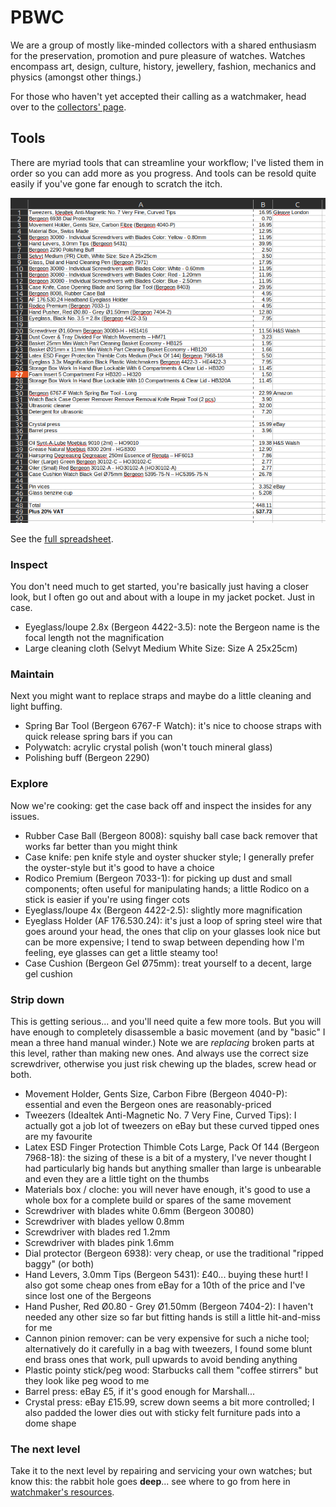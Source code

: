 # PBWC

We are a group of mostly like-minded collectors with a shared enthusiasm for the preservation, promotion and pure pleasure of watches. Watches encompass art, design, culture, history, jewellery, fashion, mechanics and physics (amongst other things.)

For those who haven't yet accepted their calling as a watchmaker, head over to the [collectors' page](collector.md).

## Tools

There are myriad tools that can streamline your workflow; I've listed them in order so you can add more as you progress. And tools can be resold quite easily if you've gone far enough to scratch the itch.

![Expect to fork out £500 to service a basic watch](tools.png)

See the [full spreadsheet](tools.xlsx).

### Inspect

You don't need much to get started, you're basically just having a closer look, but I often go out and about with a loupe in my jacket pocket. Just in case.

- Eyeglass/loupe 2.8x (Bergeon 4422-3.5): note the Bergeon name is the focal length not the magnification
- Large cleaning cloth (Selvyt Medium White Size: Size A 25x25cm)

### Maintain

Next you might want to replace straps and maybe do a little cleaning and light buffing.

- Spring Bar Tool (Bergeon 6767-F Watch): it's nice to choose straps with quick release spring bars if you can
- Polywatch: acrylic crystal polish (won't touch mineral glass)
- Polishing buff (Bergeon 2290)

### Explore

Now we're cooking: get the case back off and inspect the insides for any issues.

- Rubber Case Ball (Bergeon 8008): squishy ball case back remover that works far better than you might think
- Case knife: pen knife style and oyster shucker style; I generally prefer the oyster-style but it's good to have a choice
- Rodico Premium (Bergeon 7033-1): for picking up dust and small components; often useful for manipulating hands; a little Rodico on a stick is easier if you're using finger cots
- Eyeglass/loupe 4x (Bergeon 4422-2.5): slightly more magnification
- Eyeglass Holder (AF 176.530.24): it's just a loop of spring steel wire that goes around your head, the ones that clip on your glasses look nice but can be more expensive; I tend to swap between depending how I'm feeling, eye glasses can get a little steamy too!
- Case Cushion (Bergeon Gel Ø75mm): treat yourself to a decent, large gel cushion

### Strip down

This is getting serious... and you'll need quite a few more tools. But you will have enough to completely disassemble                                                                              a basic movement (and by "basic" I mean a three hand manual winder.) Note we are _replacing_ broken parts at this level, rather than making new ones. And always use the correct size screwdriver, otherwise you just risk chewing up the blades, screw head or both.

- Movement Holder, Gents Size, Carbon Fibre (Bergeon 4040-P): essential and even the Bergeon ones are reasonably-priced
- Tweezers (Idealtek Anti-Magnetic No. 7 Very Fine, Curved Tips): I actually got a job lot of tweezers on eBay but these curved tipped ones are my favourite
- Latex ESD Finger Protection Thimble Cots Large, Pack Of 144 (Bergeon 7968-18): the sizing of these is a bit of a mystery, I've never thought I had particularly big hands but anything smaller than large is unbearable and even they are a little tight on the thumbs
- Materials box / cloche: you will never have enough, it's good to use a whole box for a complete build or spares of the same movement
- Screwdriver with blades white 0.6mm (Bergeon 30080)
- Screwdriver with blades yellow 0.8mm
- Screwdriver with blades red 1.2mm
- Screwdriver with blades pink 1.6mm
- Dial protector (Bergeon 6938): very cheap, or use the traditional "ripped baggy" (or both)
- Hand Levers, 3.0mm Tips (Bergeon 5431): £40... buying these hurt! I also got some cheap ones from eBay for a 10th of the price and I've since lost one of the Bergeons
- Hand Pusher, Red Ø0.80 - Grey Ø1.50mm (Bergeon 7404-2): I haven't needed any other size so far but fitting hands is still a little hit-and-miss for me
- Cannon pinion remover: can be very expensive for such a niche tool; alternatively do it carefully in a bag with tweezers, I found some blunt end brass ones that work, pull upwards to avoid bending anything
- Plastic pointy stick/peg wood: Starbucks call them "coffee stirrers" but they look like peg wood to me
- Barrel press: eBay £5, if it's good enough for Marshall...
- Crystal press: eBay £15.99, screw down seems a bit more controlled; I also padded the lower dies out with sticky felt furniture pads into a dome shape

### The next level

Take it to the next level by repairing and servicing your own watches; but know this: the rabbit hole goes __deep__... see where to go from here in [watchmaker's resources](watchmaker.md#clean).

